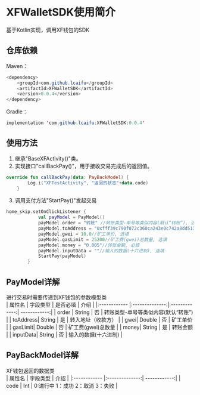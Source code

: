 # XFWalletSDK使用简介
基于Kotlin实现，调用XF钱包的SDK
## 仓库依赖

Maven：
```Java
<dependency>
	<groupId>com.github.lcaifu</groupId>
	<artifactId>XFWalletSDK</artifactId>
	<version>0.0.4</version>
</dependency>
```
Gradle：
```Java
implementation 'com.github.lcaifu:XFWalletSDK:0.0.4'
```
## 使用方法
1. 继承"BaseXFActivity()"类。<br>
2. 实现接口"callBackPay()"，用于接收交易完成后的返回值。
```kotlin
override fun callBackPay(data: PayBackModel) {
        Log.i("XFTestActivity", "返回的状态"+data.code)
    }
```
3. 调用支付方法"StartPay()"发起交易
```kotlin
home_skip.setOnClickListener {
            val payModel = PayModel()
            payModel.order = "转账" //转账类型-单号等类似内容(默认“转账”), 选填
            payModel.toAddress = "0xfff39c790f072c360ca243e0c742a8dd51396c5c"//转入地址（收款方）, 必填
            payModel.gwei = 10.0//矿工单价, 选填
            payModel.gasLimit = 25200//矿工费(gwei)总数量, 选填
            payModel.money = "0.005"//转账金额, 必填
            payModel.inputData = ""//输入的数据(十六进制), 选填
            StartPay(payModel)
        }
```
## PayModel详解
进行交易时需要传递到XF钱包的参数模型类<br>
|   属性名  |   字段类型  |  是否必填  |     介绍    |
|:------------ |:--------------:|:-------------:| ------------:|
|   order     |     String     |        否      |    转账类型-单号等类似内容(默认“转账”)    |
| toAddress|     String     |        是     |  转入地址（收款方） |
| gwei|     Double |        否      |  矿工单价 |
| gasLimit|     Double |        否      |  矿工费(gwei)总数量 |
| money|     String     |        是     |  转账金额 |
| inputData|     String     |        否      |  输入的数据(十六进制) |
## PayBackModel详解
XF钱包返回的数据类<br>
| 属性名  |   字段类型  |    介绍    |
|:------------ |:--------------:| ------------:|
|   code |     Int  |  0:进行中 1：成功   2：取消    3：失败 |
